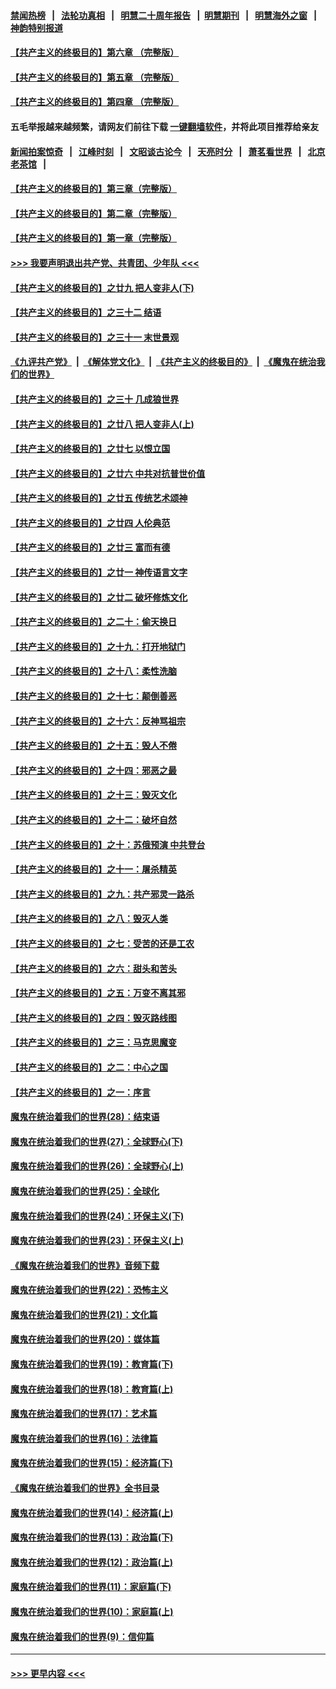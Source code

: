 #### [禁闻热榜](热点新闻.md?=0)  &nbsp;&nbsp;|&nbsp;&nbsp; [法轮功真相](https://github.com/gfw-breaker/truth/blob/master/README.md?=0) &nbsp;&nbsp;|&nbsp;&nbsp; [明慧二十周年报告](https://github.com/gfw-breaker/mh-reports/blob/master/README.md?=0) &nbsp;&nbsp;|&nbsp;&nbsp;[明慧期刊](https://github.com/gfw-breaker/mh-qikan) &nbsp;&nbsp;|&nbsp;&nbsp; [明慧海外之窗](https://github.com/gfw-breaker/mh-news/blob/master/README.md?=0) &nbsp;&nbsp;|&nbsp;&nbsp; [神韵特别报道](https://github.com/gfw-breaker/mh-news/blob/master/shenyun.md?=0)
#### [【共产主义的终极目的】第六章 （完整版）](../pages/nsc422/n11428913.md?t=03181432) 
#### [【共产主义的终极目的】第五章 （完整版）](../pages/nsc422/n11428912.md?t=03181432) 
#### [【共产主义的终极目的】第四章 （完整版）](../pages/nsc422/n11428907.md?t=03181432) 
#### 五毛举报越来越频繁，请网友们前往下载 [一键翻墙软件](https://github.com/gfw-breaker/ssr-accounts)，并将此项目推荐给亲友
#### [新闻拍案惊奇](https://github.com/gfw-breaker/banned-news/blob/master/pages/link4.md) &nbsp;&nbsp;|&nbsp;&nbsp; [江峰时刻](https://github.com/gfw-breaker/banned-news/blob/master/pages/link4.md) &nbsp;&nbsp;|&nbsp;&nbsp; [文昭谈古论今](https://github.com/gfw-breaker/banned-news/blob/master/pages/link4.md) &nbsp;&nbsp;|&nbsp;&nbsp; [天亮时分](https://github.com/gfw-breaker/banned-news/blob/master/pages/link4.md) &nbsp;&nbsp;|&nbsp;&nbsp; [萧茗看世界](https://github.com/gfw-breaker/banned-news/blob/master/pages/link4.md) &nbsp;&nbsp;|&nbsp;&nbsp; [北京老茶馆](https://github.com/gfw-breaker/banned-news/blob/master/pages/link4.md) &nbsp;&nbsp;|&nbsp;&nbsp; 
#### [【共产主义的终极目的】第三章（完整版）](../pages/nsc422/n11428848.md?t=03181432) 
#### [【共产主义的终极目的】第二章（完整版）](../pages/nsc422/n11428831.md?t=03181432) 
#### [【共产主义的终极目的】第一章（完整版）](../pages/nsc422/n11417651.md?t=03181432) 
#### [>>> 我要声明退出共产党、共青团、少年队 <<<](https://github.com/begood0513/goodnews/blob/master/quit/letter.md) 
#### [【共产主义的终极目的】之廿九 把人变非人(下)](../pages/nsc422/n11344140.md?t=03181432) 
#### [【共产主义的终极目的】之三十二 结语](../pages/nsc422/n11360535.md?t=03181432) 
#### [【共产主义的终极目的】之三十一 末世景观](../pages/nsc422/n11351129.md?t=03181432) 
#### [《九评共产党》](https://github.com/begood0513/9ping.md/blob/master/README.md) &nbsp;|&nbsp; [《解体党文化》](../../../../jtdwh.md/blob/master/README.md)  &nbsp;|&nbsp; [《共产主义的终极目的》](../../../../gczydzjmd.md/blob/master/README.md) &nbsp;|&nbsp; [《魔鬼在统治我们的世界》](../../../../mgztzwmdsj.md/blob/master/README.md) 
#### [【共产主义的终极目的】之三十 几成狼世界](../pages/nsc422/n11348280.md?t=03181432) 
#### [【共产主义的终极目的】之廿八 把人变非人(上)](../pages/nsc422/n11340492.md?t=03181432) 
#### [【共产主义的终极目的】之廿七 以恨立国](../pages/nsc422/n11336944.md?t=03181432) 
#### [【共产主义的终极目的】之廿六 中共对抗普世价值](../pages/nsc422/n11324785.md?t=03181432) 
#### [【共产主义的终极目的】之廿五 传统艺术颂神](../pages/nsc422/n11296396.md?t=03181432) 
#### [【共产主义的终极目的】之廿四 人伦典范](../pages/nsc422/n11296397.md?t=03181432) 
#### [【共产主义的终极目的】之廿三 富而有德](../pages/nsc422/n11283598.md?t=03181432) 
#### [【共产主义的终极目的】之廿一 神传语言文字](../pages/nsc422/n11263265.md?t=03181432) 
#### [【共产主义的终极目的】之廿二 破坏修炼文化](../pages/nsc422/n11245728.md?t=03181432) 
#### [【共产主义的终极目的】之二十：偷天换日](../pages/nsc422/n11238846.md?t=03181432) 
#### [【共产主义的终极目的】之十九：打开地狱门](../pages/nsc422/n11206376.md?t=03181432) 
#### [【共产主义的终极目的】之十八：柔性洗脑](../pages/nsc422/n11199994.md?t=03181432) 
#### [【共产主义的终极目的】之十七：颠倒善恶](../pages/nsc422/n11179782.md?t=03181432) 
#### [【共产主义的终极目的】之十六：反神骂祖宗](../pages/nsc422/n11166798.md?t=03181432) 
#### [【共产主义的终极目的】之十五：毁人不倦](../pages/nsc422/n11166792.md?t=03181432) 
#### [【共产主义的终极目的】之十四：邪恶之最](../pages/nsc422/n11150249.md?t=03181432) 
#### [【共产主义的终极目的】之十三：毁灭文化](../pages/nsc422/n11135227.md?t=03181432) 
#### [【共产主义的终极目的】之十二：破坏自然](../pages/nsc422/n11135214.md?t=03181432) 
#### [【共产主义的终极目的】之十：苏俄预演 中共登台](../pages/nsc422/n11118424.md?t=03181432) 
#### [【共产主义的终极目的】之十一：屠杀精英](../pages/nsc422/n11118442.md?t=03181432) 
#### [【共产主义的终极目的】之九：共产邪灵一路杀](../pages/nsc422/n11114139.md?t=03181432) 
#### [【共产主义的终极目的】之八：毁灭人类](../pages/nsc422/n11108503.md?t=03181432) 
#### [【共产主义的终极目的】之七：受苦的还是工农](../pages/nsc422/n11101809.md?t=03181432) 
#### [【共产主义的终极目的】之六：甜头和苦头](../pages/nsc422/n11096971.md?t=03181432) 
#### [【共产主义的终极目的】之五：万变不离其邪](../pages/nsc422/n11091285.md?t=03181432) 
#### [【共产主义的终极目的】之四：毁灭路线图](../pages/nsc422/n11086284.md?t=03181432) 
#### [【共产主义的终极目的】之三：马克思魔变](../pages/nsc422/n11061941.md?t=03181432) 
#### [【共产主义的终极目的】之二：中心之国](../pages/nsc422/n11047728.md?t=03181432) 
#### [【共产主义的终极目的】之一：序言](../pages/nsc422/n11086077.md?t=03181432) 
#### [魔鬼在统治着我们的世界(28)：结束语](../pages/nsc422/n10936246.md?t=03181432) 
#### [魔鬼在统治着我们的世界(27)：全球野心(下)](../pages/nsc422/n10928319.md?t=03181432) 
#### [魔鬼在统治着我们的世界(26)：全球野心(上)](../pages/nsc422/n10900318.md?t=03181432) 
#### [魔鬼在统治着我们的世界(25)：全球化](../pages/nsc422/n10788205.md?t=03181432) 
#### [魔鬼在统治着我们的世界(24)：环保主义(下)](../pages/nsc422/n10695307.md?t=03181432) 
#### [魔鬼在统治着我们的世界(23)：环保主义(上)](../pages/nsc422/n10688613.md?t=03181432) 
#### [《魔鬼在统治着我们的世界》音频下载](../pages/nsc422/n10635553.md?t=03181432) 
#### [魔鬼在统治着我们的世界(22)：恐怖主义](../pages/nsc422/n10614727.md?t=03181432) 
#### [魔鬼在统治着我们的世界(21)：文化篇](../pages/nsc422/n10597706.md?t=03181432) 
#### [魔鬼在统治着我们的世界(20)：媒体篇](../pages/nsc422/n10586579.md?t=03181432) 
#### [魔鬼在统治着我们的世界(19)：教育篇(下)](../pages/nsc422/n10564808.md?t=03181432) 
#### [魔鬼在统治着我们的世界(18)：教育篇(上)](../pages/nsc422/n10526970.md?t=03181432) 
#### [魔鬼在统治着我们的世界(17)：艺术篇](../pages/nsc422/n10499093.md?t=03181432) 
#### [魔鬼在统治着我们的世界(16)：法律篇](../pages/nsc422/n10485969.md?t=03181432) 
#### [魔鬼在统治着我们的世界(15)：经济篇(下)](../pages/nsc422/n10469975.md?t=03181432) 
#### [《魔鬼在统治着我们的世界》全书目录](../pages/nsc422/n10464261.md?t=03181432) 
#### [魔鬼在统治着我们的世界(14)：经济篇(上)](../pages/nsc422/n10457370.md?t=03181432) 
#### [魔鬼在统治着我们的世界(13)：政治篇(下)](../pages/nsc422/n10448270.md?t=03181432) 
#### [魔鬼在统治着我们的世界(12)：政治篇(上)](../pages/nsc422/n10444576.md?t=03181432) 
#### [魔鬼在统治着我们的世界(11)：家庭篇(下)](../pages/nsc422/n10440961.md?t=03181432) 
#### [魔鬼在统治着我们的世界(10)：家庭篇(上)](../pages/nsc422/n10435448.md?t=03181432) 
#### [魔鬼在统治着我们的世界(9)：信仰篇](../pages/nsc422/n10432159.md?t=03181432) 

----
#### [ >>> 更早内容 <<< ](../indexes/nsc422-earlier.md)
